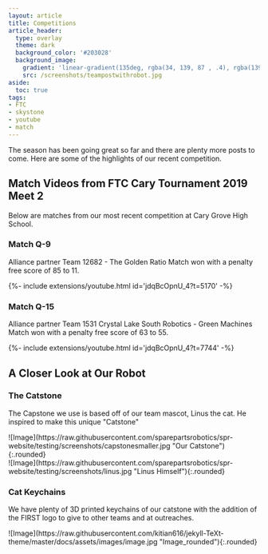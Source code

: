 ```yaml
---
layout: article
title: Competitions
article_header:
  type: overlay
  theme: dark
  background_color: '#203028'
  background_image:
    gradient: 'linear-gradient(135deg, rgba(34, 139, 87 , .4), rgba(139, 34, 139, .4))'
    src: /screenshots/teampostwithrobot.jpg
aside:
  toc: true
tags:
- FTC
- skystone
- youtube
- match
---
```


The season has been going great so far and there are plenty more posts to come. Here are some of the highlights of our recent competition.

<!--more-->

## Match Videos from FTC Cary Tournament 2019 Meet 2
Below are matches from our most recent competition at Cary Grove High School.

### Match Q-9
Alliance partner Team 12682 - The Golden Ratio
Match won with a penalty free score of 85 to 11.
<div>{%- include extensions/youtube.html id='jdqBcOpnU_4?t=5170' -%}</div>

### Match Q-15
Alliance partner Team 1531 Crystal Lake South Robotics - Green Machines
Match won with a penalty free score of 63 to 55.
<div>{%- include extensions/youtube.html id='jdqBcOpnU_4?t=7744' -%}</div>

## A Closer Look at Our Robot

### The Catstone
The Capstone we use is based off of our team mascot, Linus the cat. He inspired to make this unique "Catstone" 
<div class="grid-container">
<div class="grid grid--p-2">
<div class="cell cell--12 cell--md-5 cell--lg-4" markdown="1">
![Image](https://raw.githubusercontent.com/sparepartsrobotics/spr-website/testing/screenshots/capstonesmaller.jpg "Our Catstone"){:.rounded}
</div>
<div class="cell cell--12 cell--md-5 cell--lg-4" markdown="1">
![Image](https://raw.githubusercontent.com/sparepartsrobotics/spr-website/testing/screenshots/linus.jpg "Linus Himself"){:.rounded}
</div>
</div>
</div>

### Cat Keychains
We have plenty of 3D printed keychains of our catstone with the addition of the FIRST logo to give to other teams and at outreaches.
<div class="gird-containre">
<div class="grid grid--p-1">
<div class="cell cell--12 cell--md-4 " markdown="1">
![Image](https://raw.githubusercontent.com/kitian616/jekyll-TeXt-theme/master/docs/assets/images/image.jpg "Image_rounded"){:.rounded}
</div>
</div>
</div>
